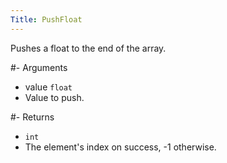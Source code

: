 ```yaml
---
Title: PushFloat
---
```


Pushes a float to the end of the array.

#- Arguments
- value `float`
- Value to push.

#- Returns
- `int`
- The element's index on success, -1 otherwise.
